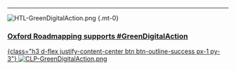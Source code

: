 
---

<div class="d-flex justify-content-center flex-row"><div class="m-3">

![HTL-GreenDigitalAction.png](HTL-GreenDigitalAction.png)
{.mt-0}
</div><div class="m-0">

<a href="https://oxon8.netlify.app/post/2023-12-09-itu-cop28-outcomes" class=" h1 text-center">

###  Oxford Roadmapping supports #GreenDigitalAction
{class="h3 d-flex justify-content-center btn btn-outline-success px-1 py-3"}
![CLP-GreenDigitalAction.png](CLP-GreenDigitalAction.png)</a></div></div>
